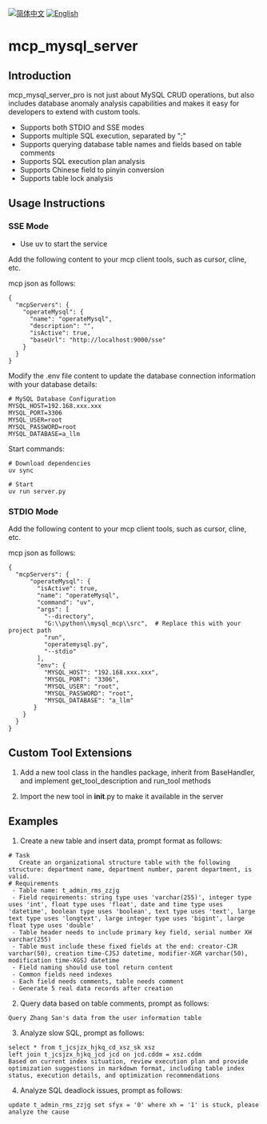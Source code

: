 [![简体中文](https://img.shields.io/badge/简体中文-点击查看-orange)](README-zh.md)
[![English](https://img.shields.io/badge/English-Click-yellow)](README.md)

# mcp_mysql_server

## Introduction
mcp_mysql_server_pro is not just about MySQL CRUD operations, but also includes database anomaly analysis capabilities and makes it easy for developers to extend with custom tools.

- Supports both STDIO and SSE modes
- Supports multiple SQL execution, separated by ";"
- Supports querying database table names and fields based on table comments
- Supports SQL execution plan analysis
- Supports Chinese field to pinyin conversion
- Supports table lock analysis

## Usage Instructions

### SSE Mode

- Use uv to start the service

Add the following content to your mcp client tools, such as cursor, cline, etc.

mcp json as follows:
```
{
  "mcpServers": {
    "operateMysql": {
      "name": "operateMysql",
      "description": "",
      "isActive": true,
      "baseUrl": "http://localhost:9000/sse"
    }
  }
}
```

Modify the .env file content to update the database connection information with your database details:
```
# MySQL Database Configuration
MYSQL_HOST=192.168.xxx.xxx
MYSQL_PORT=3306
MYSQL_USER=root
MYSQL_PASSWORD=root
MYSQL_DATABASE=a_llm
```

Start commands:
```
# Download dependencies
uv sync

# Start
uv run server.py
```

### STDIO Mode

Add the following content to your mcp client tools, such as cursor, cline, etc.

mcp json as follows:
```
{
  "mcpServers": {
      "operateMysql": {
        "isActive": true,
        "name": "operateMysql",
        "command": "uv",
        "args": [
          "--directory",
          "G:\\python\\mysql_mcp\\src",  # Replace this with your project path
          "run",
          "operatemysql.py",
          "--stdio"
        ],
        "env": {
          "MYSQL_HOST": "192.168.xxx.xxx",
          "MYSQL_PORT": "3306",
          "MYSQL_USER": "root",
          "MYSQL_PASSWORD": "root",
          "MYSQL_DATABASE": "a_llm"
       }
    }
  }
}    
```

## Custom Tool Extensions
1. Add a new tool class in the handles package, inherit from BaseHandler, and implement get_tool_description and run_tool methods

2. Import the new tool in __init__.py to make it available in the server

## Examples
1. Create a new table and insert data, prompt format as follows:
```
# Task
   Create an organizational structure table with the following structure: department name, department number, parent department, is valid.
# Requirements
 - Table name: t_admin_rms_zzjg
 - Field requirements: string type uses 'varchar(255)', integer type uses 'int', float type uses 'float', date and time type uses 'datetime', boolean type uses 'boolean', text type uses 'text', large text type uses 'longtext', large integer type uses 'bigint', large float type uses 'double'
 - Table header needs to include primary key field, serial number XH varchar(255)
 - Table must include these fixed fields at the end: creator-CJR varchar(50), creation time-CJSJ datetime, modifier-XGR varchar(50), modification time-XGSJ datetime
 - Field naming should use tool return content
 - Common fields need indexes
 - Each field needs comments, table needs comment
 - Generate 5 real data records after creation
```

2. Query data based on table comments, prompt as follows:
```
Query Zhang San's data from the user information table
```

3. Analyze slow SQL, prompt as follows:
```
select * from t_jcsjzx_hjkq_cd_xsz_sk xsz
left join t_jcsjzx_hjkq_jcd jcd on jcd.cddm = xsz.cddm 
Based on current index situation, review execution plan and provide optimization suggestions in markdown format, including table index status, execution details, and optimization recommendations
```

4. Analyze SQL deadlock issues, prompt as follows:
```
update t_admin_rms_zzjg set sfyx = '0' where xh = '1' is stuck, please analyze the cause
```
